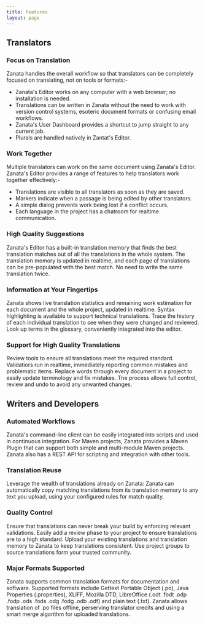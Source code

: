 ```yaml
---
title: Features
layout: page
---
```


## Translators


### Focus on Translation
<!--
 - plural support
 - dashboard (recent addition)
-->

Zanata handles the overall workflow so that translators can be completely focused on translating, not on tools or formats:-

 - Zanata's Editor works on any computer with a web browser; no installation is needed.
 - Translations can be written in Zanata without the need to work with version control systems, esoteric document formats or confusing email workflows.
 - Zanata's User Dashboard provides a shortcut to jump straight to any current job.
 - Plurals are handled natively in Zantat's Editor.


### Work Together
<!--
 - concurrent editing of the same document, immediately shared
    - position indicators
    - conflict resolution
    - chatroom
  -->

Multiple translators can work on the same document using Zanata's Editor. Zanata's Editor provides a range of features to help translators work together effectively:-

 - Translations are visible to all translators as soon as they are saved.
 - Markers indicate when a passage is being edited by other translators.
 - A simple dialog prevents work being lost if a conflict occurs.
 - Each language in the project has a chatroom for realtime communication.


### High Quality Suggestions
<!--
 - shared translation memory, updated in realtime
 - TM merge - re-use translations from similar documents
-->

Zanata's Editor has a built-in translation memory that finds the best translation matches out of all the translations in the whole system. The translation memory is updated in realtime, and each page of translations can be pre-populated with the best match. No need to write the same translation twice.


### Information at Your Fingertips
<!--
 - syntax highlighting
 - live statistics
 - translation history
 - glossary
-->

Zanata shows live translation statistics and remaining work estimation for each document and the whole project, updated in realtime. Syntax highlighting is available to support technical translations. Trace the history of each individual translation to see when they were changed and reviewed. Look up terms in the glossary, conveniently integrated into the editor.



### Support for High Quality Translations
<!--
 - project-wide search & replace
 - review workflow
-->

Review tools to ensure all translations meet the required standard. Validatiors run in realtime, immediately reporting common mistakes and problematic items. Replace words through every document in a project to easily update terminology and fix mistakes. The process allows full control, review and undo to avoid any unwanted changes.


## Writers and Developers


### Automated Workflows

<!--
 - CLI client (fedora package, downloadable script)
 - Maven Plugin, supports multi-module projects
 - REST API for push, pull, stats
 - skynet integration
-->

Zanata's command-line client can be easily integrated into scripts and used in continuous integration. For Maven projects, Zanata provides a Maven Plugin that can support both simple and multi-module Maven projects. Zanata also has a REST API for scripting and integration with other tools.


### Translation Reuse
<!--
 - automatic reuse (copytrans), configurable
-->

Leverage the wealth of translations already on Zanata: Zanata can automatically copy matching translations from its translation memory to any text you upload, using your configured rules for match quality.


### Quality Control
<!--
 - enforced validations (TODO check that it is deployed before including in feature highlight)
 - translation reviews (optional)
 - TMX import/export (TODO put this in translator section as well)
 - Project Groups
 - Access control: Fedora projects limited to Fedora logins
-->

Ensure that translations can never break your build by enforcing relevant validations. Easily add a review phase to your project to ensure translations are to a high standard. Upload your existing translations and translation memory to Zanata to keep translations consistent. Use project groups to source translations form your trusted community.


### Major Formats Supported
<!--
 - supports Gettext(PO), Properties, XLIFF, LibreOffice (ODT, etc.), Mozilla DTD
 - publican/docbook workflow
 - smart merge of PO files after offline translation
 - preserves PO translation credits
 - ignore outdated translations in uploaded Properties files
-->

Zanata supports common translation formats for documentation and software. Supported formats include Gettext Portable Object (.po), Java Properties (.properties), XLIFF, Mozilla DTD, LibreOffice (.odt .fodt .odp .fodp .ods .fods .odg .fodg .odb .odf) and plain text (.txt). Zanata allows translation of .po files offline, perserving translator credits and using a smart merge algorithm for uploaded translations.

<!--
## General

 - Very large documents and projects supported (REST and editor)
 - Login systems supported:
    - username/password (native Zanata)
    - OpenID: Google, Yahoo, Fedora
    - Kerberos
    - nukes (jboss.org)

## This is not really a feature

 - built and supported by Red Hat engineers
    - resources to respond to new feature requests (this is probably misleading)
    - dedicated development team without the cost of commercial tools

-->